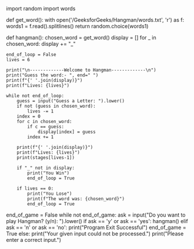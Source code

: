 import random
import words

def get_word():
    with open('/GeeksforGeeks/Hangman/words.txt', 'r') as f:
        words1 = f.read().splitlines()
    return random.choice(words1)

def hangman():
    chosen_word = get_word()
    display = []
    for _ in chosen_word:
        display += "_"

    end_of_loop = False
    lives = 6

    print("\n-------------Welcome to Hangman-------------\n")
    print("Guess the word:- ", end=" ")
    print(f"{' '.join(display)}")
    print(f"Lives: {lives}")
    
    while not end_of_loop:
        guess = input("Guess a Letter: ").lower()
        if not (guess in chosen_word):
            lives -= 1
        index = 0
        for c in chosen_word: 
            if c == guess:
                display[index] = guess
            index += 1

        print(f"{' '.join(display)}")
        print(f"Lives: {lives}")
        print(stages[lives-1])

        if "_" not in display:
            print("You Win")
            end_of_loop = True

        if lives == 0:
            print("You Lose")
            print(f"The word was: {chosen_word}")
            end_of_loop = True

end_of_game = False
while not end_of_game:
    ask = input("Do you want to play Hangman? (y/n): ").lower()
    if ask == 'y' or ask == 'yes':
        hangman()
    elif ask == 'n' or ask == 'no':
        print("Program Exit Successful")
        end_of_game = True
    else:
        print("Your given input could not be processed.")
        print("Please enter a correct input.")

